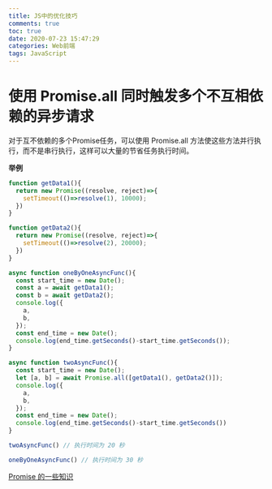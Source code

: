 ```yaml
---
title: JS中的优化技巧
comments: true
toc: true
date: 2020-07-23 15:47:29
categories: Web前端
tags: JavaScript
---
```


# 使用 Promise.all 同时触发多个不互相依赖的异步请求

对于互不依赖的多个Promise任务，可以使用 Promise.all 方法使这些方法并行执行，而不是串行执行，这样可以大量的节省任务执行时间。

**举例**

```javascript
function getData1(){
  return new Promise((resolve, reject)=>{
    setTimeout(()=>resolve(1), 10000);
  })
}

function getData2(){
  return new Promise((resolve, reject)=>{
    setTimeout(()=>resolve(2), 20000);
  })
}

async function oneByOneAsyncFunc(){
  const start_time = new Date();
  const a = await getData1();
  const b = await getData2();
  console.log({
    a,
    b,
  });
  const end_time = new Date();
  console.log(end_time.getSeconds()-start_time.getSeconds());
}

async function twoAsyncFunc(){
  const start_time = new Date();
  let [a, b] = await Promise.all([getData1(), getData2()]);
  console.log({
    a,
    b,
  });
  const end_time = new Date();
  console.log(end_time.getSeconds()-start_time.getSeconds())
}

twoAsyncFunc() // 执行时间为 20 秒

oneByOneAsyncFunc() // 执行时间为 30 秒

```

[Promise 的一些知识](http://sunyunzeng.com/JS%E5%BC%82%E6%AD%A5%E5%87%BD%E6%95%B0%E5%B0%8F%E7%BB%93/)